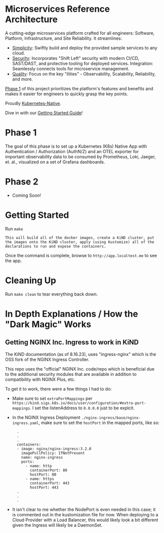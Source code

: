 # Microservices Reference Architecture

A cutting-edge microservices platform crafted for all engineers: Software, Platform, Infrastructure, and Site Reliability. It streamlines:

- [Simplicity](<(https://en.wikipedia.org/wiki/No_Silver_Bullet)>): Swiftly build and deploy the provided sample services to any cloud.
- [Security](<(https://www.crowdstrike.com/cybersecurity-101/shift-left-security/)>): Incorporates "Shift Left" security with modern CI/CD, SAST/DAST, and protective tooling for deployed services.
  Integration: Seamlessly connects tools for microservice management.
- [Quality](https://en.wikipedia.org/wiki/List_of_system_quality_attributes): Focus on the key "ilities" - Observability, Scalability, Reliability, and more.

[Phase 1](#phase-1) of this project prioritizes the platform's features and benefits and makes it easier for engineers to quickly grasp the key points.

Proudly [Kubernetes-Native](https://developers.redhat.com/blog/2020/04/08/why-kubernetes-native-instead-of-cloud-native).

Dive in with our [Getting Started Guide](#getting-started)!

# Phase 1

The goal of this phase is to set up a Kubernetes (K8s) Native App with Authentication / Authorization (AuthN/Z) and an OTEL exporter for important observability data to be consumed by Prometheus, Loki, Jaeger, et. al., visualized on a set of Grafana dashboards.

# Phase 2

- Coming Soon!

# Getting Started

Run `make`

    This will build all of the docker images, create a KiND cluster, put the images onto the KiND cluster, apply (using Kustomize) all of the declarations to run and expose the containers.

Once the command is complete, browse to `http://app.localtest.me` to see the app.

# Cleaning Up

Run `make clean` to tear everything back down.

# In Depth Explanations / How the "Dark Magic" Works

## Getting NGINX Inc. Ingress to work in KiND

The KiND documentation (as of 8.16.23), uses "ingress-nginx" which is the OSS fork of the NGINX Ingress Controller.

This repo uses the "official" NGINX Inc. code/repo which is beneficial due to the additional security modules that are available in addition to compatibility with NGINX Plus, etc.

To get it to work, there were a few things I had to do:

- Make sure to set `extraPortMappings` per `https://kind.sigs.k8s.io/docs/user/configuration/#extra-port-mappings`. I set the listenAddress to `0.0.0.0` just to be explcit.
- In the NGINX Ingress Deployment `./nginx-ingress/base/nginx-ingress.yaml`, make sure to set the `hostPort` in the mapped ports, like so:

        .
        .
        .
        containers:
        - image: nginx/nginx-ingress:3.2.0
          imagePullPolicy: IfNotPresent
          name: nginx-ingress
          ports:
            - name: http
              containerPort: 80
              hostPort: 80
            - name: https
              containerPort: 443
              hostPort: 443
        .
        .
        .

- It isn't clear to me whether the NodePort is even needed in this case; it is commented out in the kustomization file for now. When deploying to a Cloud Provider with a Load Balancer, this would likely look a bit different given the Ingress will likely be a DaemonSet.
